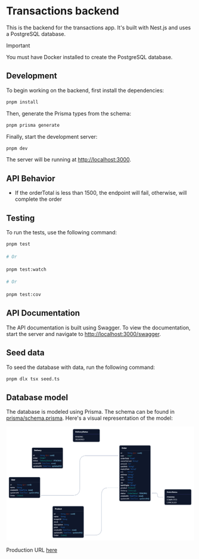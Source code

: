 # Transactions backend

This is the backend for the transactions app. It's built with Nest.js and uses a PostgreSQL database.

> [!IMPORTANT]  
> You must have Docker installed to create the PostgreSQL database.

## Development

To begin working on the backend, first install the dependencies:

```bash
pnpm install
```

Then, generate the Prisma types from the schema:

```bash
pnpm prisma generate
```

Finally, start the development server:

```bash
pnpm dev
```

The server will be running at [http://localhost:3000](http://localhost:3000).

## API Behavior

* If the orderTotal is less than 1500, the endpoint will fail, otherwise, will complete the order

## Testing

To run the tests, use the following command:

```bash
pnpm test

# Or

pnpm test:watch

# Or

pnpm test:cov
```

## API Documentation

The API documentation is built using Swagger. To view the documentation, start the server and navigate to [http://localhost:3000/swagger](http://localhost:3000/swagger).

## Seed data

To seed the database with data, run the following command:

```bash
pnpm dlx tsx seed.ts
```

## Database model

The database is modeled using Prisma. The schema can be found in [prisma/schema.prisma](prisma/schema.prisma). Here's a visual representation of the model:

![Database model](./data-model.png)

Production URL [here](https://ec2-18-217-216-115.us-east-2.compute.amazonaws.com)